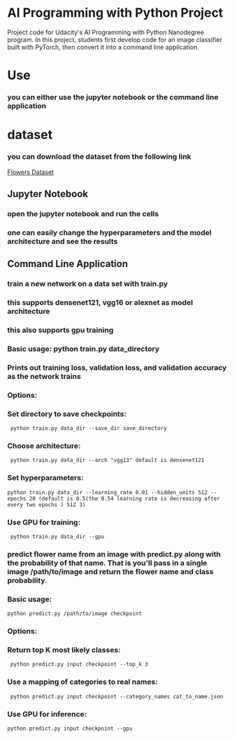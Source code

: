 # AI Programming with Python Project

Project code for Udacity's AI Programming with Python Nanodegree program. In this project, students first develop code for an image classifier built with PyTorch, then convert it into a command line application.

# Use
### you can either use the jupyter notebook or the command line application
# dataset 
### you can download the dataset from the following link
[Flowers Dataset](https://iiitaphyd-my.sharepoint.com/:u:/g/personal/jainit_bafna_research_iiit_ac_in/EfPMMC6CIqNFize7tP1txNEBIRSLD2UYz9jIpf6Q3TRXfw?e=tHFwJm)
## Jupyter Notebook
### open the jupyter notebook and run the cells
### one can easily change the hyperparameters and the model architecture and see the results

## Command Line Application
### train a new network on a data set with train.py
### this supports  densenet121, vgg16 or alexnet as model architecture
### this also supports gpu training
### Basic usage: python train.py data_directory
### Prints out training loss, validation loss, and validation accuracy as the network trains
### Options:
### Set directory to save checkpoints:
```
 python train.py data_dir --save_dir save_directory
```

### Choose architecture:
```
 python train.py data_dir --arch "vgg13" default is densenet121
```

### Set hyperparameters: 
```
python train.py data_dir --learning_rate 0.01 --hidden_units 512 --epochs 20 (default is 0.5(the 0.54 learning rate is decreasing after every two epochs ) 512 3)
```

### Use GPU for training:
```
 python train.py data_dir --gpu
```

### predict flower name from an image with predict.py along with the probability of that name. That is you'll pass in a single image /path/to/image and return the flower name and class probability.
### Basic usage: 
```
python predict.py /path/to/image checkpoint
```

### Options:
### Return top K most likely classes:
```
 python predict.py input checkpoint --top_k 3
```

### Use a mapping of categories to real names:
```
 python predict.py input checkpoint --category_names cat_to_name.json
```

### Use GPU for inference: 
```
python predict.py input checkpoint --gpu
```

